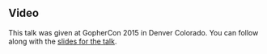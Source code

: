 <!--
{
"name" : "the-many-faces-of-struct-tags",
"version" : "0.1",
"title" : "The Many Faces of Struct Tags",
"description" : "Struct tags are a great feature of Go, but in the general Go community they receive almost no attention. In this talk we want to show you some of the cleverest and weirdest uses of struct tags we’ve seen.",
"homepage" : "https://github.com/gophercon/2015-talks/blob/master/Sam%20Helman%20%26%20Kyle%20Erf%20-%20The%20Many%20Faces%20of%20Struct%20Tags/StructTags.pdf",
"canonicalSource" : "https://github.com/gophercon/2015-talks/blob/master/Sam%20Helman%20%26%20Kyle%20Erf%20-%20The%20Many%20Faces%20of%20Struct%20Tags/StructTags.pdf",
"freshnessDate" : 2015-07-28,
"license" : "All Rights Reserved"
}
-->

<!-- @section -->

## Video

This talk was given at GopherCon 2015 in Denver Colorado. You can follow along with the [slides for the talk](https://github.com/gophercon/2015-talks/blob/master/Sam%20Helman%20%26%20Kyle%20Erf%20-%20The%20Many%20Faces%20of%20Struct%20Tags/StructTags.pdf).

<!-- @asset, "contentType": "outlearn/video", "provider": "youtube", "url": "https://www.youtube.com/embed/_SCRvMunkdA" -->

